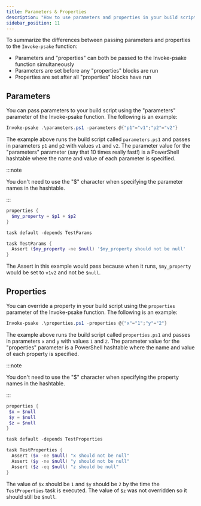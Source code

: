 ```yaml
---
title: Parameters & Properties
description: "How to use parameters and properties in your build script."
sidebar_position: 11
---
```


To summarize the differences between passing parameters and properties to the
`Invoke-psake` function:

* Parameters and "properties" can both be passed to the Invoke-psake function
  simultaneously
* Parameters are set before any "properties" blocks are run
* Properties are set after all "properties" blocks have run

## Parameters

You can pass parameters to your build script using the "parameters" parameter of
the Invoke-psake function. The following is an example:

```powershell
Invoke-psake .\parameters.ps1 -parameters @{"p1"="v1";"p2"="v2"}
```

The example above runs the build script called `parameters.ps1` and passes in
parameters `p1` and `p2` with values `v1` and `v2`. The parameter value for the
"parameters" parameter (say that 10 times really fast!) is a PowerShell
hashtable where the name and value of each parameter is specified.

:::note

You don't need to use the "$" character when specifying the parameter names in
the hashtable.

:::

```powershell title="parameters.ps1"
properties {
  $my_property = $p1 + $p2
}

task default -depends TestParams

task TestParams {
  Assert ($my_property -ne $null) '$my_property should not be null'
}
```

The Assert in this example would pass because when it runs, `$my_property`
would be set to `v1v2` and not be `$null`.

## Properties

You can override a property in your build script using the `properties`
parameter of the Invoke-psake function. The following is an example:

```powershell
Invoke-psake .\properties.ps1 -properties @{"x"="1";"y"="2"}
```

The example above runs the build script called `properties.ps1` and passes in
parameters `x` and `y` with values `1` and `2`. The parameter value for the
"properties" parameter is a PowerShell hashtable where the name and value of
each property is specified.

:::note

You don't need to use the "$" character when specifying the property names in
the hashtable.

:::

```powershell title="properties.ps1"
properties {
 $x = $null
 $y = $null
 $z = $null
}

task default -depends TestProperties

task TestProperties {
  Assert ($x -ne $null) "x should not be null"
  Assert ($y -ne $null) "y should not be null"
  Assert ($z -eq $null) "z should be null"
}
```

The value of `$x` should be `1` and `$y` should be `2` by the time the
`TestProperties` task is executed. The value of `$z` was not overridden so it
should still be `$null`.
